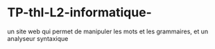 # TP-thl-L2-informatique-
un site web qui permet de manipuler les mots et les grammaires, et un analyseur syntaxique 
